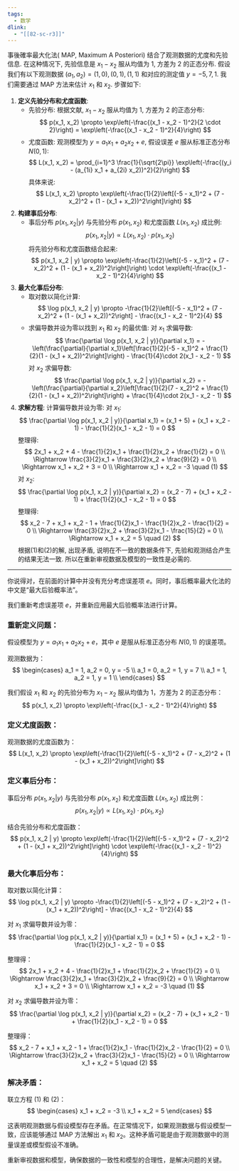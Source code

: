 ```yaml
---
tags:
  - 数学
dlink:
  - "[[82-sc-r3]]"
---
```

事後確率最大化法( MAP, Maximum A Posteriori) 结合了观测数据的尤度和先验信息. 在这种情况下, 先验信息是 $x_1 - x_2$ 服从均值为 1, 方差为 2 的正态分布. 
假设我们有以下观测数据 $(a_1, a_2) = (1, 0), (0, 1), (1, 1)$ 和对应的测定值 $y = -5, 7, 1$. 我们需要通过 MAP 方法来估计 $x_1$ 和 $x_2$. 
步骤如下: 
1. **定义先验分布和尤度函数**: 
   - 先验分布: 根据文献, $x_1 - x_2$ 服从均值为 1, 方差为 2 的正态分布: 
$$
p(x_1, x_2) \propto \exp\left(-\frac{(x_1 - x_2 - 1)^2}{2 \cdot 2}\right) = \exp\left(-\frac{(x_1 - x_2 - 1)^2}{4}\right)
$$
   - 尤度函数: 观测模型为 $y = a_1 x_1 + a_2 x_2 + e$, 假设误差 $e$ 服从标准正态分布 $N(0, 1)$: 
$$
L(x_1, x_2) = \prod_{i=1}^3 \frac{1}{\sqrt{2\pi}} \exp\left(-\frac{(y_i - (a_{1i} x_1 + a_{2i} x_2))^2}{2}\right)
$$
    具体来说: 
$$
L(x_1, x_2) \propto \exp\left(-\frac{1}{2}\left[(-5 - x_1)^2 + (7 - x_2)^2 + (1 - (x_1 + x_2))^2\right]\right)
$$
2. **构建事后分布**: 
   - 事后分布 $p(x_1, x_2 | y)$ 与先验分布 $p(x_1, x_2)$ 和尤度函数 $L(x_1, x_2)$ 成比例: 
$$
p(x_1, x_2 | y) \propto L(x_1, x_2) \cdot p(x_1, x_2)
$$
 将先验分布和尤度函数结合起来: 
$$
p(x_1, x_2 | y) \propto \exp\left(-\frac{1}{2}\left[(-5 - x_1)^2 + (7 - x_2)^2 + (1 - (x_1 + x_2))^2\right]\right) \cdot \exp\left(-\frac{(x_1 - x_2 - 1)^2}{4}\right)
$$
3. **最大化事后分布**: 
   - 取对数以简化计算: 
$$
\log p(x_1, x_2 | y) \propto -\frac{1}{2}\left[(-5 - x_1)^2 + (7 - x_2)^2 + (1 - (x_1 + x_2))^2\right] - \frac{(x_1 - x_2 - 1)^2}{4}
$$
   - 求偏导数并设为零以找到 $x_1$ 和 $x_2$ 的最优值: 
     对 $x_1$ 求偏导数: 
$$
\frac{\partial \log p(x_1, x_2 | y)}{\partial x_1} = -\left(\frac{\partial}{\partial x_1}\left[\frac{1}{2}(-5 - x_1)^2 + \frac{1}{2}(1 - (x_1 + x_2))^2\right]\right) - \frac{1}{4}\cdot 2(x_1 - x_2 - 1)
$$
     对 $x_2$ 求偏导数: 
$$
\frac{\partial \log p(x_1, x_2 | y)}{\partial x_2} = -\left(\frac{\partial}{\partial x_2}\left[\frac{1}{2}(7 - x_2)^2 + \frac{1}{2}(1 - (x_1 + x_2))^2\right]\right) + \frac{1}{4}\cdot 2(x_1 - x_2 - 1)
$$
4. **求解方程**: 
   计算偏导数并设为零: 
   对 $x_1$: 
$$
\frac{\partial \log p(x_1, x_2 | y)}{\partial x_1} = (x_1 + 5) + (x_1 + x_2 - 1) - \frac{1}{2}(x_1 - x_2 - 1) = 0
$$
   整理得: 
$$
2x_1 + x_2 + 4 - \frac{1}{2}x_1 + \frac{1}{2}x_2 + \frac{1}{2} = 0 \\
\Rightarrow \frac{3}{2}x_1 + \frac{3}{2}x_2 + \frac{9}{2} = 0 \\
\Rightarrow x_1 + x_2 + 3 = 0 \\
\Rightarrow x_1 + x_2 = -3 \quad (1)
$$
   对 $x_2$: 
$$
\frac{\partial \log p(x_1, x_2 | y)}{\partial x_2} = (x_2 - 7) + (x_1 + x_2 - 1) + \frac{1}{2}(x_1 - x_2 - 1) = 0
$$
   整理得: 
$$
x_2 - 7 + x_1 + x_2 - 1 + \frac{1}{2}x_1 - \frac{1}{2}x_2 - \frac{1}{2} = 0 \\
\Rightarrow \frac{3}{2}x_2 + \frac{3}{2}x_1 - \frac{15}{2} = 0 \\
\Rightarrow x_1 + x_2 = 5 \quad (2)
$$
根据(1)和(2)的解, 出现矛盾, 说明在不一致的数据条件下, 先验和观测结合产生的结果无法一致. 所以在重新审视数据及模型的一致性是必需的. 


---
你说得对，在前面的计算中并没有充分考虑误差项 $e$。同时，事后概率最大化法的中文是“最大后验概率法”。

我们重新考虑误差项 $e$，并重新应用最大后验概率法进行计算。

### 重新定义问题：

假设模型为 $y = a_1 x_1 + a_2 x_2 + e$，其中 $e$ 是服从标准正态分布 $N(0, 1)$ 的误差项。

观测数据为：
$$
\begin{cases}
a_1 = 1, a_2 = 0, y = -5 \\
a_1 = 0, a_2 = 1, y = 7 \\
a_1 = 1, a_2 = 1, y = 1 \\
\end{cases}
$$

我们假设 $x_1$ 和 $x_2$ 的先验分布为 $x_1 - x_2$ 服从均值为 1，方差为 2 的正态分布：
$$
p(x_1, x_2) \propto \exp\left(-\frac{(x_1 - x_2 - 1)^2}{4}\right)
$$

### 定义尤度函数：

观测数据的尤度函数为：
$$
L(x_1, x_2) \propto \exp\left(-\frac{1}{2}\left[(-5 - x_1)^2 + (7 - x_2)^2 + (1 - (x_1 + x_2))^2\right]\right)
$$

### 定义事后分布：

事后分布 $p(x_1, x_2 | y)$ 与先验分布 $p(x_1, x_2)$ 和尤度函数 $L(x_1, x_2)$ 成比例：
$$
p(x_1, x_2 | y) \propto L(x_1, x_2) \cdot p(x_1, x_2)
$$

结合先验分布和尤度函数：
$$
p(x_1, x_2 | y) \propto \exp\left(-\frac{1}{2}\left[(-5 - x_1)^2 + (7 - x_2)^2 + (1 - (x_1 + x_2))^2\right]\right) \cdot \exp\left(-\frac{(x_1 - x_2 - 1)^2}{4}\right)
$$

### 最大化事后分布：

取对数以简化计算：
$$
\log p(x_1, x_2 | y) \propto -\frac{1}{2}\left[(-5 - x_1)^2 + (7 - x_2)^2 + (1 - (x_1 + x_2))^2\right] - \frac{(x_1 - x_2 - 1)^2}{4}
$$

对 $x_1$ 求偏导数并设为零：
$$
\frac{\partial \log p(x_1, x_2 | y)}{\partial x_1} = (x_1 + 5) + (x_1 + x_2 - 1) - \frac{1}{2}(x_1 - x_2 - 1) = 0
$$

整理得：
$$
2x_1 + x_2 + 4 - \frac{1}{2}x_1 + \frac{1}{2}x_2 + \frac{1}{2} = 0 \\
\Rightarrow \frac{3}{2}x_1 + \frac{3}{2}x_2 + \frac{9}{2} = 0 \\
\Rightarrow x_1 + x_2 + 3 = 0 \\
\Rightarrow x_1 + x_2 = -3 \quad (1)
$$

对 $x_2$ 求偏导数并设为零：
$$
\frac{\partial \log p(x_1, x_2 | y)}{\partial x_2} = (x_2 - 7) + (x_1 + x_2 - 1) + \frac{1}{2}(x_1 - x_2 - 1) = 0
$$

整理得：
$$
x_2 - 7 + x_1 + x_2 - 1 + \frac{1}{2}x_1 - \frac{1}{2}x_2 - \frac{1}{2} = 0 \\
\Rightarrow \frac{3}{2}x_2 + \frac{3}{2}x_1 - \frac{15}{2} = 0 \\
\Rightarrow x_1 + x_2 = 5 \quad (2)
$$

### 解决矛盾：

联立方程 (1) 和 (2)：
$$
\begin{cases}
x_1 + x_2 = -3 \\
x_1 + x_2 = 5
\end{cases}
$$

这表明观测数据与假设模型存在矛盾。在正常情况下，如果观测数据与假设模型一致，应该能够通过 MAP 方法解出 $x_1$ 和 $x_2$。这种矛盾可能是由于观测数据中的测量误差或模型假设不准确。

重新审视数据和模型，确保数据的一致性和模型的合理性，是解决问题的关键。